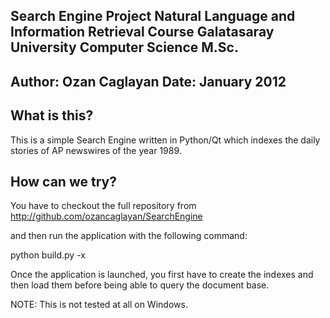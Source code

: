 Search Engine Project
Natural Language and Information Retrieval Course
Galatasaray University
Computer Science M.Sc.
---------------------
Author: Ozan Caglayan
Date: January 2012
---------------------

What is this?
-------------

This is a simple Search Engine written in Python/Qt
which indexes the daily stories of AP newswires of the year 1989.

How can we try?
---------------

You have to checkout the full repository from
http://github.com/ozancaglayan/SearchEngine

and then run the application with the following command:

python build.py -x

Once the application is launched, you first have to create
the indexes and then load them before being able to query the
document base.

NOTE: This is not tested at all on Windows.
